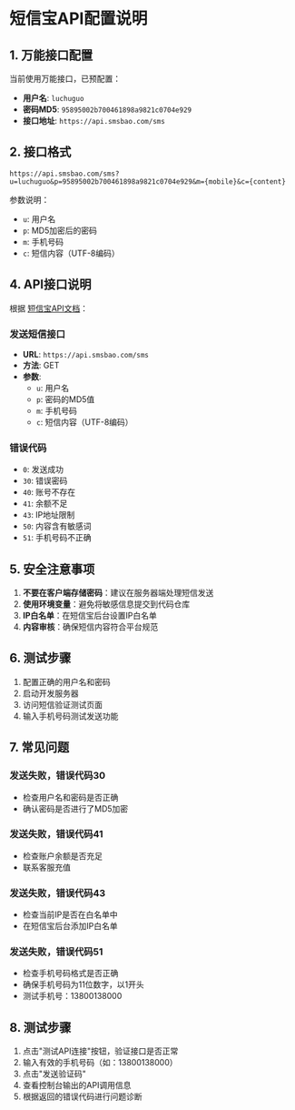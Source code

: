 # 短信宝API配置说明

## 1. 万能接口配置

当前使用万能接口，已预配置：
- **用户名**: `luchuguo`
- **密码MD5**: `95895002b700461898a9821c0704e929`
- **接口地址**: `https://api.smsbao.com/sms`

## 2. 接口格式

```
https://api.smsbao.com/sms?u=luchuguo&p=95895002b700461898a9821c0704e929&m={mobile}&c={content}
```

参数说明：
- `u`: 用户名
- `p`: MD5加密后的密码
- `m`: 手机号码
- `c`: 短信内容（UTF-8编码）

## 4. API接口说明

根据 [短信宝API文档](https://www.smsbao.com/openapi/213.html)：

### 发送短信接口
- **URL**: `https://api.smsbao.com/sms`
- **方法**: GET
- **参数**:
  - `u`: 用户名
  - `p`: 密码的MD5值
  - `m`: 手机号码
  - `c`: 短信内容（UTF-8编码）

### 错误代码
- `0`: 发送成功
- `30`: 错误密码
- `40`: 账号不存在
- `41`: 余额不足
- `43`: IP地址限制
- `50`: 内容含有敏感词
- `51`: 手机号码不正确

## 5. 安全注意事项

1. **不要在客户端存储密码**：建议在服务器端处理短信发送
2. **使用环境变量**：避免将敏感信息提交到代码仓库
3. **IP白名单**：在短信宝后台设置IP白名单
4. **内容审核**：确保短信内容符合平台规范

## 6. 测试步骤

1. 配置正确的用户名和密码
2. 启动开发服务器
3. 访问短信验证测试页面
4. 输入手机号码测试发送功能

## 7. 常见问题

### 发送失败，错误代码30
- 检查用户名和密码是否正确
- 确认密码是否进行了MD5加密

### 发送失败，错误代码41
- 检查账户余额是否充足
- 联系客服充值

### 发送失败，错误代码43
- 检查当前IP是否在白名单中
- 在短信宝后台添加IP白名单

### 发送失败，错误代码51
- 检查手机号码格式是否正确
- 确保手机号码为11位数字，以1开头
- 测试手机号：13800138000

## 8. 测试步骤

1. 点击"测试API连接"按钮，验证接口是否正常
2. 输入有效的手机号码（如：13800138000）
3. 点击"发送验证码"
4. 查看控制台输出的API调用信息
5. 根据返回的错误代码进行问题诊断 